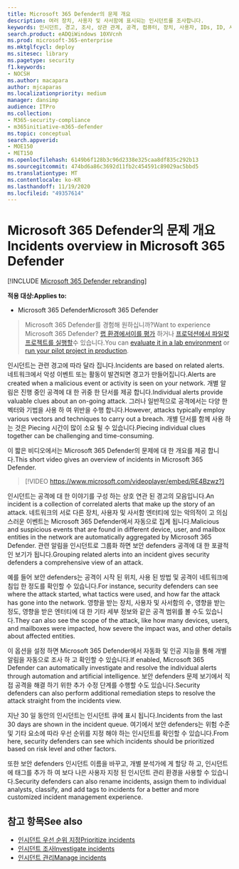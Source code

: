 ```yaml
---
title: Microsoft 365 Defender의 문제 개요
description: 여러 장치, 사용자 및 사서함에 표시되는 인시던트를 조사합니다.
keywords: 인시던트, 경고, 조사, 상관 관계, 공격, 컴퓨터, 장치, 사용자, IDs, ID, 사서함, 전자 메일, 365, microsoft, m365
search.product: eADQiWindows 10XVcnh
ms.prod: microsoft-365-enterprise
ms.mktglfcycl: deploy
ms.sitesec: library
ms.pagetype: security
f1.keywords:
- NOCSH
ms.author: macapara
author: mjcaparas
ms.localizationpriority: medium
manager: dansimp
audience: ITPro
ms.collection:
- M365-security-compliance
- m365initiative-m365-defender
ms.topic: conceptual
search.appverid:
- MOE150
- MET150
ms.openlocfilehash: 6149b6f128b3c96d2338e325caa8df835c292b13
ms.sourcegitcommit: 474bd6a86c3692d11fb2c454591c89029ac5bbd5
ms.translationtype: MT
ms.contentlocale: ko-KR
ms.lasthandoff: 11/19/2020
ms.locfileid: "49357614"
---
```

# <a name="incidents-overview-in-microsoft-365-defender"></a><span data-ttu-id="a69d2-104">Microsoft 365 Defender의 문제 개요</span><span class="sxs-lookup"><span data-stu-id="a69d2-104">Incidents overview in Microsoft 365 Defender</span></span>

[!INCLUDE [Microsoft 365 Defender rebranding](../includes/microsoft-defender.md)]


<span data-ttu-id="a69d2-105">**적용 대상:**</span><span class="sxs-lookup"><span data-stu-id="a69d2-105">**Applies to:**</span></span>
- <span data-ttu-id="a69d2-106">Microsoft 365 Defender</span><span class="sxs-lookup"><span data-stu-id="a69d2-106">Microsoft 365 Defender</span></span>

> <span data-ttu-id="a69d2-107">Microsoft 365 Defender를 경험해 원하십니까?</span><span class="sxs-lookup"><span data-stu-id="a69d2-107">Want to experience Microsoft 365 Defender?</span></span> <span data-ttu-id="a69d2-108">[랩 환경에서이를 평가](https://aka.ms/mtp-trial-lab) 하거나 [프로덕션에서 파일럿 프로젝트를 실행할](https://aka.ms/m365d-pilotplaybook)수 있습니다.</span><span class="sxs-lookup"><span data-stu-id="a69d2-108">You can [evaluate it in a lab environment](https://aka.ms/mtp-trial-lab) or [run your pilot project in production](https://aka.ms/m365d-pilotplaybook).</span></span>
>


<span data-ttu-id="a69d2-109">인시던트는 관련 경고에 따라 달라 집니다.</span><span class="sxs-lookup"><span data-stu-id="a69d2-109">Incidents are based on related alerts.</span></span> <span data-ttu-id="a69d2-110">네트워크에서 악성 이벤트 또는 활동이 발견되면 경고가 만들어집니다.</span><span class="sxs-lookup"><span data-stu-id="a69d2-110">Alerts are created when a malicious event or activity is seen on your network.</span></span> <span data-ttu-id="a69d2-111">개별 알림은 진행 중인 공격에 대 한 귀중 한 단서를 제공 합니다.</span><span class="sxs-lookup"><span data-stu-id="a69d2-111">Individual alerts provide valuable clues about an on-going attack.</span></span> <span data-ttu-id="a69d2-112">그러나 일반적으로 공격에서는 다양 한 벡터와 기법을 사용 하 여 위반을 수행 합니다.</span><span class="sxs-lookup"><span data-stu-id="a69d2-112">However, attacks typically employ various vectors and techniques to carry out a breach.</span></span> <span data-ttu-id="a69d2-113">개별 단서를 함께 사용 하는 것은 Piecing 시간이 많이 소요 될 수 있습니다.</span><span class="sxs-lookup"><span data-stu-id="a69d2-113">Piecing individual clues together can be challenging and time-consuming.</span></span>

<span data-ttu-id="a69d2-114">이 짧은 비디오에서는 Microsoft 365 Defender의 문제에 대 한 개요를 제공 합니다.</span><span class="sxs-lookup"><span data-stu-id="a69d2-114">This short video gives an overview of incidents in Microsoft 365 Defender.</span></span>
<br>

>[!VIDEO https://www.microsoft.com/videoplayer/embed/RE4Bzwz?]

<span data-ttu-id="a69d2-115">인시던트는 공격에 대 한 이야기를 구성 하는 상호 연관 된 경고의 모음입니다.</span><span class="sxs-lookup"><span data-stu-id="a69d2-115">An incident is a collection of correlated alerts that make up the story of an attack.</span></span> <span data-ttu-id="a69d2-116">네트워크의 서로 다른 장치, 사용자 및 사서함 엔터티에 있는 악의적이 고 의심 스러운 이벤트는 Microsoft 365 Defender에서 자동으로 집계 됩니다.</span><span class="sxs-lookup"><span data-stu-id="a69d2-116">Malicious and suspicious events that are found in different device, user, and mailbox entities in the network are automatically aggregated by Microsoft 365 Defender.</span></span> <span data-ttu-id="a69d2-117">관련 알림을 인시던트로 그룹화 하면 보안 defenders 공격에 대 한 포괄적인 보기가 됩니다.</span><span class="sxs-lookup"><span data-stu-id="a69d2-117">Grouping related alerts into an incident gives security defenders a comprehensive view of an attack.</span></span> 

<span data-ttu-id="a69d2-118">예를 들어 보안 defenders는 공격이 시작 된 위치, 사용 된 방법 및 공격이 네트워크에 침입 한 정도를 확인할 수 있습니다.</span><span class="sxs-lookup"><span data-stu-id="a69d2-118">For instance, security defenders can see where the attack started, what tactics were used, and how far the attack has gone into the network.</span></span> <span data-ttu-id="a69d2-119">영향을 받는 장치, 사용자 및 사서함의 수, 영향을 받는 정도, 영향을 받은 엔터티에 대 한 기타 세부 정보와 같은 공격 범위를 볼 수도 있습니다.</span><span class="sxs-lookup"><span data-stu-id="a69d2-119">They can also see the scope of the attack, like how many devices, users, and mailboxes were impacted, how severe the impact was, and other details about affected entities.</span></span>

<span data-ttu-id="a69d2-120">이 옵션을 설정 하면 Microsoft 365 Defender에서 자동화 및 인공 지능을 통해 개별 알림을 자동으로 조사 하 고 확인할 수 있습니다.</span><span class="sxs-lookup"><span data-stu-id="a69d2-120">If enabled, Microsoft 365 Defender can automatically investigate and resolve the individual alerts through automation and artificial intelligence.</span></span> <span data-ttu-id="a69d2-121">보안 defenders 문제 보기에서 직접 공격을 해결 하기 위한 추가 수정 단계를 수행할 수도 있습니다.</span><span class="sxs-lookup"><span data-stu-id="a69d2-121">Security defenders can also perform additional remediation steps to resolve the attack straight from the incidents view.</span></span> 

<span data-ttu-id="a69d2-122">지난 30 일 동안의 인시던트는 인시던트 큐에 표시 됩니다.</span><span class="sxs-lookup"><span data-stu-id="a69d2-122">Incidents from the last 30 days are shown in the incident queue.</span></span> <span data-ttu-id="a69d2-123">여기에서 보안 defenders는 위험 수준 및 기타 요소에 따라 우선 순위를 지정 해야 하는 인시던트를 확인할 수 있습니다.</span><span class="sxs-lookup"><span data-stu-id="a69d2-123">From here, security defenders can see which incidents should be prioritized based on risk level and other factors.</span></span> 

<span data-ttu-id="a69d2-124">또한 보안 defenders 인시던트 이름을 바꾸고, 개별 분석가에 게 할당 하 고, 인시던트에 태그를 추가 하 여 보다 나은 사용자 지정 된 인시던트 관리 환경을 사용할 수 있습니다.</span><span class="sxs-lookup"><span data-stu-id="a69d2-124">Security defenders can also rename incidents, assign them to individual analysts, classify, and add tags to incidents for a better and more customized incident management experience.</span></span>



## <a name="see-also"></a><span data-ttu-id="a69d2-125">참고 항목</span><span class="sxs-lookup"><span data-stu-id="a69d2-125">See also</span></span>
- [<span data-ttu-id="a69d2-126">인시던트 우선 순위 지정</span><span class="sxs-lookup"><span data-stu-id="a69d2-126">Prioritize incidents</span></span>](incident-queue.md)
- [<span data-ttu-id="a69d2-127">인시던트 조사</span><span class="sxs-lookup"><span data-stu-id="a69d2-127">Investigate incidents</span></span>](investigate-incidents.md)
- [<span data-ttu-id="a69d2-128">인시던트 관리</span><span class="sxs-lookup"><span data-stu-id="a69d2-128">Manage incidents</span></span>](manage-incidents.md)
